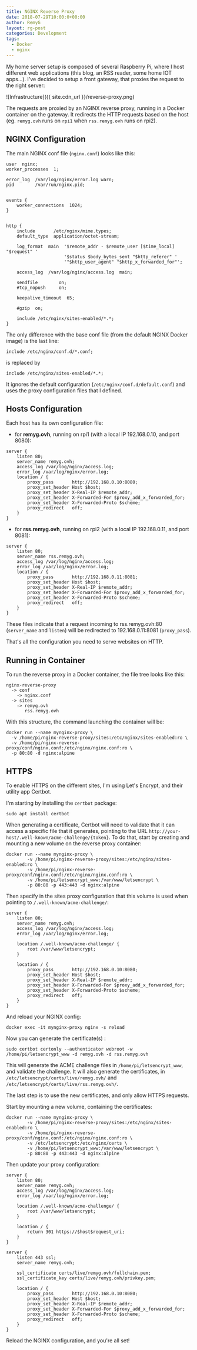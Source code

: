 ```yaml
---
title: NGINX Reverse Proxy
date: 2018-07-29T10:00:0+00:00
author: RemyG
layout: rg-post
categories: Development
tags:
  - Docker
  - nginx
---
```


My home server setup is composed of several Raspberry Pi, where I host different web applications (this blog, an RSS reader, some home IOT apps...). I've decided to setup a front gateway, that proxies the request to the right server:

![Infrastructure]({{ site.cdn_url }}/reverse-proxy.png)

<!--more-->

The requests are proxied by an NGINX reverse proxy, running in a Docker container on the gateway. It redirects the HTTP requests based on the host (eg. ```remyg.ovh``` runs on ```rpi1``` when ```rss.remyg.ovh``` runs on rpi2).

## NGINX Configuration

The main NGINX conf file (```nginx.conf```) looks like this:

```
user  nginx;
worker_processes  1;

error_log  /var/log/nginx/error.log warn;
pid        /var/run/nginx.pid;


events {
    worker_connections  1024;
}


http {
    include       /etc/nginx/mime.types;
    default_type  application/octet-stream;

    log_format  main  '$remote_addr - $remote_user [$time_local] "$request" '
                      '$status $body_bytes_sent "$http_referer" '
                      '"$http_user_agent" "$http_x_forwarded_for"';

    access_log  /var/log/nginx/access.log  main;

    sendfile        on;
    #tcp_nopush     on;

    keepalive_timeout  65;

    #gzip  on;

    include /etc/nginx/sites-enabled/*.*;
}
```

The only difference with the base conf file (from the default NGINX Docker image) is the last line:

```
include /etc/nginx/conf.d/*.conf;
```

is replaced by

```
include /etc/nginx/sites-enabled/*.*;
```

It ignores the default configuration (```/etc/nginx/conf.d/default.conf```) and uses the proxy configuration files that I defined.

## Hosts Configuration

Each host has its own configuration file:

* for **remyg.ovh**, running on rpi1 (with a local IP 192.168.0.10, and port 8080):

```
server {
    listen 80;
    server_name remyg.ovh;
    access_log /var/log/nginx/access.log;
    error_log /var/log/nginx/error.log;
    location / {
        proxy_pass       http://192.168.0.10:8080;
        proxy_set_header Host $host;
        proxy_set_header X-Real-IP $remote_addr;
        proxy_set_header X-Forwarded-For $proxy_add_x_forwarded_for;
        proxy_set_header X-Forwarded-Proto $scheme;
        proxy_redirect   off;
    }
}
```

* for **rss.remyg.ovh**, running on rpi2 (with a local IP 192.168.0.11, and port 8081):

```
server {
    listen 80;
    server_name rss.remyg.ovh;
    access_log /var/log/nginx/access.log;
    error_log /var/log/nginx/error.log;
    location / {
        proxy_pass       http://192.168.0.11:8081;
        proxy_set_header Host $host;
        proxy_set_header X-Real-IP $remote_addr;
        proxy_set_header X-Forwarded-For $proxy_add_x_forwarded_for;
        proxy_set_header X-Forwarded-Proto $scheme;
        proxy_redirect   off;
    }
}
```

These files indicate that a request incoming to rss.remyg.ovh:80 (```server_name``` and ```listen```) will be redirected to 192.168.0.11:8081 (```proxy_pass```).

That's all the configuration you need to serve websites on HTTP.

## Running in Container

To run the reverse proxy in a Docker container, the file tree looks like this:

```
nginx-reverse-proxy
  -> conf
    -> nginx.conf
  -> sites
    -> remyg.ovh
       rss.remyg.ovh
```

With this structure, the command launching the container will be:

```
docker run --name mynginx-proxy \
  -v /home/pi/nginx-reverse-proxy/sites:/etc/nginx/sites-enabled:ro \
  -v /home/pi/nginx-reverse-proxy/conf/nginx.conf:/etc/nginx/nginx.conf:ro \
  -p 80:80 -d nginx:alpine
```

## HTTPS

To enable HTTPS on the different sites, I'm using Let's Encrypt, and their utility app Certbot.

I'm starting by installing the ```certbot``` package:

```
sudo apt install certbot
```

When generating a certificate, Certbot will need to validate that it can access a specific file that it generates, pointing to the URL ```http://your-host/.well-known/acme-challenge/{token}```. To do that, start by creating and mounting a new volume on the reverse proxy container:

```
docker run --name mynginx-proxy \
        -v /home/pi/nginx-reverse-proxy/sites:/etc/nginx/sites-enabled:ro \
        -v /home/pi/nginx-reverse-proxy/conf/nginx.conf:/etc/nginx/nginx.conf:ro \
        -v /home/pi/letsencrypt_www:/var/www/letsencrypt \
        -p 80:80 -p 443:443 -d nginx:alpine
```

Then specify in the sites proxy configuration that this volume is used when pointing to ```/.well-known/acme-challenge/```:

```
server {
    listen 80;
    server_name remyg.ovh;
    access_log /var/log/nginx/access.log;
    error_log /var/log/nginx/error.log;

    location /.well-known/acme-challenge/ {
        root /var/www/letsencrypt;
    }

    location / {
        proxy_pass       http://192.168.0.10:8080;
        proxy_set_header Host $host;
        proxy_set_header X-Real-IP $remote_addr;
        proxy_set_header X-Forwarded-For $proxy_add_x_forwarded_for;
        proxy_set_header X-Forwarded-Proto $scheme;
        proxy_redirect   off;
    }
}
```

And reload your NGINX config:

```
docker exec -it mynginx-proxy nginx -s reload
```

Now you can generate the certificate(s) :

```
sudo certbot certonly --authenticator webroot -w /home/pi/letsencrypt_www -d remyg.ovh -d rss.remyg.ovh
```

This will generate the ACME challenge files in ```/home/pi/letsencrypt_www```, and validate the challenge. It will also generate the certificates, in ```/etc/letsencrypt/certs/live/remyg.ovh/``` and ```/etc/letsencrypt/certs/live/rss.remyg.ovh/```.

The last step is to use the new certificates, and only allow HTTPS requests.

Start by mounting a new volume, containing the certificates:

```
docker run --name mynginx-proxy \
        -v /home/pi/nginx-reverse-proxy/sites:/etc/nginx/sites-enabled:ro \
        -v /home/pi/nginx-reverse-proxy/conf/nginx.conf:/etc/nginx/nginx.conf:ro \
        -v /etc/letsencrypt:/etc/nginx/certs \
        -v /home/pi/letsencrypt_www:/var/www/letsencrypt \
        -p 80:80 -p 443:443 -d nginx:alpine
```

Then update your proxy configuration:

```
server {
    listen 80;
    server_name remyg.ovh;
    access_log /var/log/nginx/access.log;
    error_log /var/log/nginx/error.log;

    location /.well-known/acme-challenge/ {
        root /var/www/letsencrypt;
    }

    location / {
        return 301 https://$host$request_uri;
    }
}

server {
    listen 443 ssl;
    server_name remyg.ovh;

    ssl_certificate certs/live/remyg.ovh/fullchain.pem;
    ssl_certificate_key certs/live/remyg.ovh/privkey.pem;

    location / {
        proxy_pass       http://192.168.0.10:8080;
        proxy_set_header Host $host;
        proxy_set_header X-Real-IP $remote_addr;
        proxy_set_header X-Forwarded-For $proxy_add_x_forwarded_for;
        proxy_set_header X-Forwarded-Proto $scheme;
        proxy_redirect   off;
    }
}
```

Reload the NGINX configuration, and you're all set!
